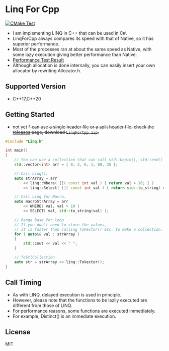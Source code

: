 # Linq For Cpp
[![CMake Test](https://github.com/harayuu9/LinqForCpp/actions/workflows/build_test.yml/badge.svg)](https://github.com/harayuu9/LinqForCpp/actions/workflows/build_test.yml)
* I am implementing LINQ in C++ that can be used in C#.
* LinqForCpp always compares its speed with that of Native, so it has superior performance.
* Most of the processes ran at about the same speed as Native, with some lazy execution giving better performance than Native.
* [Performance Test Result](https://harayuu9.github.io/LinqForCpp/)
* Although allocation is done internally, you can easily insert your own allocator by rewriting Allocator.h.

## Supported Version
* C++17,C++20

## Getting Started
* not yet
~~* can use a single header file or a split header file.
check the [releases](https://github.com/harayuu9/LinqForCpp/releases) page, download `LinqForCpp.zip`.~~

```cpp
#include "Linq.h"

int main()
{
    // You can use a collection that can call std::begin(), std::end()
    std::vector<int> arr = { 0, 3, 6, 1, 60, 35 };

    // Call Linq().
    auto strArray = arr
        << linq::Where( []( const int val ) { return val > 10; } )
        << linq::Select( []( const int val ) { return std::to_string( val ); } );

    // Call Linq for Macro.
    auto macroStrArray = arr
        << WHERE( val, val > 10 )
        << SELECT( val, std::to_string(val) );

    // Range base for loop
    // If you don't need to store the values, 
    // it is faster than calling ToVector() etc. to make a collection.
    for ( auto&& val : strArray )
    {
        std::cout << val << " ";
    }

    // ToStlCollection
    auto str = strArray << linq::ToVector();
}
```

## Call Timing
* As with LINQ, delayed execution is used in principle.
* However, please note that the functions to be lazily executed are different from those of LINQ.
* For performance reasons, some functions are executed immediately.
* For example, Distinct() is an immediate execution.

## License
MIT

